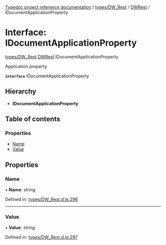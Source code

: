 [Typedoc project reference documentation](../README.md) / [types/DW_Rest](../modules/types_dw_rest.md) / [DWRest](../modules/types_dw_rest.dwrest.md) / IDocumentApplicationProperty

# Interface: IDocumentApplicationProperty

[types/DW_Rest](../modules/types_dw_rest.md).[DWRest](../modules/types_dw_rest.dwrest.md).IDocumentApplicationProperty

Application property

**`interface`** IDocumentApplicationProperty

## Hierarchy

* **IDocumentApplicationProperty**

## Table of contents

### Properties

- [Name](types_dw_rest.dwrest.idocumentapplicationproperty.md#name)
- [Value](types_dw_rest.dwrest.idocumentapplicationproperty.md#value)

## Properties

### Name

• **Name**: *string*

Defined in: [types/DW_Rest.d.ts:296](https://github.com/DocuWare/REST-Sample-TS/blob/6f07cff/src/types/DW_Rest.d.ts#L296)

___

### Value

• **Value**: *string*

Defined in: [types/DW_Rest.d.ts:297](https://github.com/DocuWare/REST-Sample-TS/blob/6f07cff/src/types/DW_Rest.d.ts#L297)
